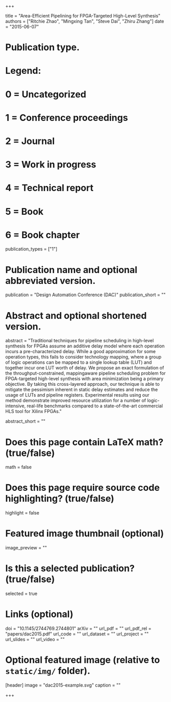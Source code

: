 +++

title = "Area-Efficient Pipelining for FPGA-Targeted High-Level Synthesis"
authors = ["Ritchie Zhao", "Mingxing Tan", "Steve Dai", "Zhiru Zhang"]
date = "2015-06-07"

# Publication type.
# Legend:
# 0 = Uncategorized
# 1 = Conference proceedings
# 2 = Journal
# 3 = Work in progress
# 4 = Technical report
# 5 = Book
# 6 = Book chapter
publication_types = ["1"]

# Publication name and optional abbreviated version.
publication = "Design Automation Conference (DAC)"
publication_short = ""

# Abstract and optional shortened version.
abstract = "Traditional techniques for pipeline scheduling in high-level synthesis for FPGAs assume an additive delay model where each operation incurs a pre-characterized delay. While a good approximation for some operation types, this fails to consider technology mapping, where a group of logic operations can be mapped to a single lookup table (LUT) and together incur one LUT worth of delay. We propose an exact formulation of the throughput-constrained, mappingaware pipeline scheduling problem for FPGA-targeted high-level synthesis with area minimization being a primary objective. By taking this cross-layered approach, our technique is able to mitigate the pessimism inherent in static delay estimates and reduce the usage of LUTs and pipeline registers. Experimental results using our method demonstrate improved resource utilization for a number of logic-intensive, real-life benchmarks compared to a state-of-the-art commercial HLS tool for Xilinx FPGAs."

abstract_short = ""

# Does this page contain LaTeX math? (true/false)
math = false

# Does this page require source code highlighting? (true/false)
highlight = false

# Featured image thumbnail (optional)
image_preview = ""

# Is this a selected publication? (true/false)
selected = true

# Links (optional)
doi = "10.1145/2744769.2744801"
arXiv = ""
url_pdf = ""
url_pdf_rel = "papers/dac2015.pdf"
url_code = ""
url_dataset = ""
url_project = ""
url_slides = ""
url_video = ""

# Optional featured image (relative to `static/img/` folder).
[header]
image = "dac2015-example.svg"
caption = ""

+++
